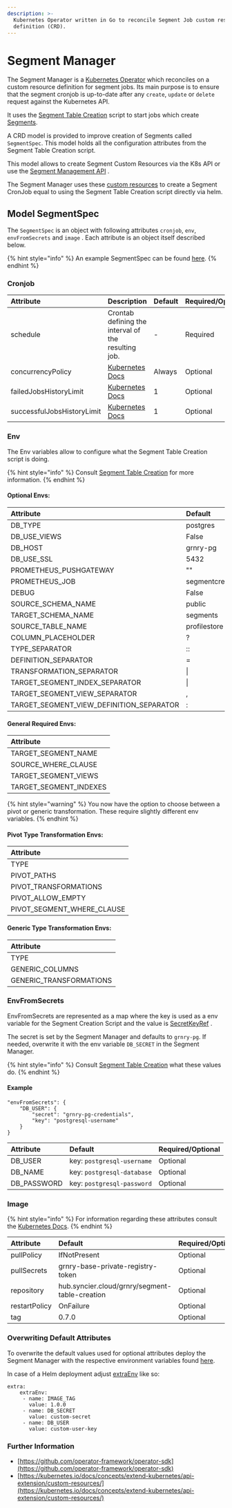 ```yaml
---
description: >-
  Kubernetes Operator written in Go to reconcile Segment Job custom resources
  definition (CRD).
---
```


# Segment Manager

The Segment Manager is a [Kubernetes Operator](https://kubernetes.io/docs/concepts/extend-kubernetes/operator/) which reconciles on a custom resource definition for segment jobs. Its main purpose is to ensure that the segment cronjob is up-to-date after any `create`, `update` or `delete` request against the Kubernetes API.

It uses the [Segment Table Creation](segment-table-creation.md) script to start jobs which create [Segments](../../../learning-grnry-1/granary-glossary.md).

A CRD model is provided to improve creation of Segments called `SegmentSpec`. This model holds all the configuration attributes from the Segment Table Creation script.

This model allows to create Segment Custom Resources via the K8s API or use the [Segment Management API](../../api-reference/segment-management-api.md) .

The Segment Manager uses these [custom resources](https://kubernetes.io/docs/concepts/extend-kubernetes/api-extension/custom-resources/) to create a Segment CronJob equal to using the Segment Table Creation script directly via helm.

## Model SegmentSpec

The `SegmentSpec` is an object with following attributes `cronjob`, `env`, `envFromSecrets` and `image` . Each attribute is an object itself described below. 

{% hint style="info" %}
An example SegmentSpec can be found [here](https://github.com/syncier/grnry-segment-manager/blob/master/deploy/crds/segment.grnry.io_v1alpha1_segment_cr.yaml).
{% endhint %}

### Cronjob

| Attribute | Description | Default | Required/Optional |
| :--- | :--- | :--- | :--- |
| schedule | Crontab defining the interval of the resulting job. | - | Required |
| concurrencyPolicy | [Kubernetes Docs](https://kubernetes.io/docs/concepts/workloads/controllers/cron-jobs/) | Always | Optional |
| failedJobsHistoryLimit | [Kubernetes Docs](https://kubernetes.io/docs/concepts/workloads/controllers/cron-jobs/) | 1 | Optional |
| successfulJobsHistoryLimit | [Kubernetes Docs](https://kubernetes.io/docs/concepts/workloads/controllers/cron-jobs/) | 1 | Optional |

### Env

The Env variables allow to configure what the Segment Table Creation script is doing.

{% hint style="info" %}
Consult [Segment Table Creation](segment-table-creation.md#configure) for more information.
{% endhint %}

#### Optional Envs:

| Attribute | Default |
| :--- | :--- |
| DB\_TYPE | postgres |
| DB\_USE\_VIEWS | False |
| DB\_HOST | grnry-pg |
| DB\_USE\_SSL | 5432 |
| PROMETHEUS\_PUSHGATEWAY | "" |
| PROMETHEUS\_JOB | segmentcreation |
| DEBUG | False |
| SOURCE\_SCHEMA\_NAME | public |
| TARGET\_SCHEMA\_NAME | segments |
| SOURCE\_TABLE\_NAME | profilestore |
| COLUMN\_PLACEHOLDER | ? |
| TYPE\_SEPARATOR | :: |
| DEFINITION\_SEPARATOR | = |
| TRANSFORMATION\_SEPARATOR | \| |
| TARGET\_SEGMENT\_INDEX\_SEPARATOR | \| |
| TARGET\_SEGMENT\_VIEW\_SEPARATOR | , |
| TARGET\_SEGMENT\_VIEW\_DEFINITION\_SEPARATOR | : |

#### General Required Envs:

| Attribute |
| :--- |
| TARGET\_SEGMENT\_NAME |
| SOURCE\_WHERE\_CLAUSE |
| TARGET\_SEGMENT\_VIEWS |
| TARGET\_SEGMENT\_INDEXES |

{% hint style="warning" %}
You now have the option to choose between a pivot or generic transformation. These require slightly different env variables.
{% endhint %}

#### Pivot Type Transformation Envs:

| Attribute |
| :--- |
| TYPE |
| PIVOT\_PATHS |
| PIVOT\_TRANSFORMATIONS |
| PIVOT\_ALLOW\_EMPTY |
| PIVOT\_SEGMENT\_WHERE\_CLAUSE |

#### Generic Type Transformation Envs:

| Attribute |
| :--- |
| TYPE |
| GENERIC\_COLUMNS |
| GENERIC\_TRANSFORMATIONS |

### EnvFromSecrets

EnvFromSecrets are represented as a map where the key is used as a env variable for the Segment Creation Script and the value is [SecretKeyRef](https://kubernetes.io/docs/concepts/configuration/secret/#using-secrets-as-environment-variables) .

The secret is set by the Segment Manager and defaults to `grnry-pg`. If needed, overwrite it with the env variable `DB_SECRET` in the Segment Manager.

{% hint style="info" %}
Consult [Segment Table Creation](segment-table-creation.md#configure) what these values do.
{% endhint %}

#### Example

```text
"envFromSecrets": {
    "DB_USER": {
        "secret": "grnry-pg-credentials",
        "key": "postgresql-username"
    }
}
```

| Attribute | Default | Required/Optional |
| :--- | :--- | :--- |
| DB\_USER | key: `postgresql-username` | Optional |
| DB\_NAME | key: `postgresql-database` | Optional |
| DB\_PASSWORD | key: `postgresql-password` | Optional |

### Image

{% hint style="info" %}
For information regarding these attributes consult the [Kubernetes Docs](https://kubernetes.io/docs/concepts/containers/images/).
{% endhint %}

| Attribute | Default | Required/Optional |
| :--- | :--- | :--- |
| pullPolicy | IfNotPresent | Optional |
| pullSecrets | grnry-base-private-registry-token | Optional |
| repository | hub.syncier.cloud/grnry/segment-table-creation | Optional |
| restartPolicy | OnFailure | Optional |
| tag | 0.7.0 | Optional |

### Overwriting Default Attributes

To overwrite the default values used for optional attributes deploy the Segment Manager with the respective environment variables found [here](https://github.com/syncier/grnry-segment-manager/blob/master/pkg/apis/segment/v1alpha1/envs.go). 

In case of a Helm deployment adjust [extraEnv](https://github.com/syncier/grnry-segment-manager/blob/master/helm/values.yaml#L21-L22) like so:

```text
extra:
    extraEnv:
     - name: IMAGE_TAG
       value: 1.0.0
     - name: DB_SECRET
       value: custom-secret
     - name: DB_USER
       value: custom-user-key
```

### Further Information

* [https://github.com/operator-framework/operator-sdk](https://github.com/operator-framework/operator-sdk)
* [https://kubernetes.io/docs/concepts/extend-kubernetes/api-extension/custom-resources/](https://kubernetes.io/docs/concepts/extend-kubernetes/api-extension/custom-resources/)

